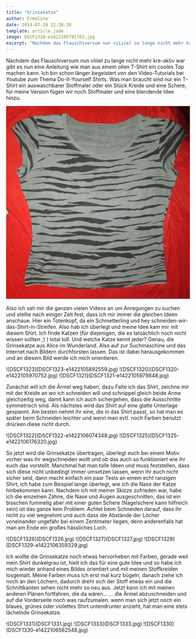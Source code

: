```yaml
---
title: "Grinsekatze"
author: Ermeline
date: 2014-07-10 22:38:20
template: article.jade
image: DSCF1318-e1422105791763.jpg
excerpt: "Nachdem das Flauschiversum nun viiiiel zu lange nicht mehr kre-aktiv war gibt es nun eine Anleitung wie man aus einem ollen T-Shirt ein cooles Top machen kann."
---
```


Nachdem das Flauschiversum nun viiiiel zu lange nicht mehr kre-aktiv war
gibt es nun eine Anleitung wie man aus einem ollen T-Shirt ein cooles
Top machen kann. Ich bin schon länger begeistert von den Video-Tutorials
bei Youtube zum Thema Do-It-Yourself Shirts. Was man braucht sind nur
ein T-Shirt ein auswaschbarer Stoffmaler oder ein Stück Kreide und eine
Schere, für meine Version fügen wir noch Stoffmaler und eine blendende
Idee hinzu.

![DSCF1318](DSCF1318-e1422105791763.jpg)

Also ich sah mir die ganzen vielen Videos an um Anregungen zu suchen und
stellte nach einiger Zeit fest, dass ich mir immer die gleichen Ideen
anschaue. Hier ein Totenkopf, da ein Schmetterling und hey
schneiden-wir-das-Shirt-in-Streifen. Also hab ich überlegt und meine
Idee kam mir mit diesem Shirt. Ich finde Katzen (für diejenigen, die es
tatsächlich noch nicht wissen sollten ;) ) total toll. Und welche Katze
kennt jeder? Genau, die Grinsekatze aus Alice im Wunderland. Also auf
zur Suchmaschine und das Internet nach Bildern durchforsten lassen. Das
ist dabei herausgekommen und an diesem Bild werde ich mich orientieren.

<div id='slides' class='slideshow'>
![DSCF1323](DSCF1323-e1422105892559.jpg)
![DSCF1320](DSCF1320-e1422105970752.jpg)
![DSCF1321](DSCF1321-e1422105979848.jpg)
</div>

Zunächst will ich die Ärmel weg haben, dazu Falte ich das Shirt, zeichne
mir mit der Kreide an wo ich schneiden will und schnippel gleich beide
Arme gleichzeitig weg, damit kann ich auch sichergehen, dass die
Ausschnitte symmetrisch sind. Als nächstes wird das Shirt auf eine
glatte Unterlage gespannt. Am besten nehmt ihr eine, die in das Shirt
passt, so hat man es später beim Schneiden leichter und wenn man evtl.
noch Farben benutzt drücken diese nicht durch.

<div id='slides' class='slideshow'>
![DSCF1322](DSCF1322-e1422106074348.jpg)
![DSCF1325](DSCF1325-e1422106176320.jpg)
</div>

So jetzt wird die Grinsekatze übertragen, überlegt euch bei einem Motiv
vorher was ihr wegschneiden wollt und ob das auch so funktioniert wie
ihr euch das vorstellt. Manchmal hat man tolle Ideen und muss
feststellen, dass sich diese nicht unbedingt immer umsetzen lassen, wenn
ihr euch nicht sicher seid, dann macht einfach ein paar Tests an einem
echt ranzigen Shirt, ich habe zum Beispiel lange überlegt, wie ich die
Nase der Katze hinbekommen kann. Nachdem ich mit meiner Skizze zufrieden
war, habe ich die einzelnen Zähne, die Nase und Augen ausgeschnitten,
das ist ein bisschen fummelig aber mit einer guten Schere (Nagelschere
kann hilfreich sein) ist das ganze kein Problem. Achtet beim Schneiden
darauf, dass ihr nicht zu viel wegnehmt und auch dass die Abstände der
Löcher voneinander ungefähr bei einem Zentimeter liegen, denn
anderenfalls hat man am Ende ein großes hässliches Loch.

<div id='slides' class='slideshow'>
![DSCF1326](DSCF1326.jpg)
![DSCF1327](DSCF1327.jpg)
![DSCF1329](DSCF1329-e1422106359329.jpg)
</div>

Ich wollte die Grinsekatze noch etwas hervorheben mit Farben, gerade
weil mein Shirt dunkelgrau ist, hielt ich das für eine gute Idee und so
habe ich mich wieder anhand eines Bildes orientiert und mit meinen
Stoffkreiden losgemalt. Meine Farben muss ich erst mal kurz bügeln,
danach ziehe ich noch an den Löchern, dadurch dreht sich der Stoff etwas
ein und die Schnittkanten sehen nicht mehr so neu aus. Jetzt kann ich
mit meinen anderen Plänen fortfahren, die da wären... ... die Ärmel
abzuschneiden und auf die Vorderseite noch was raufzumalen. wenn man
sich jetzt noch ein blaues, grünes oder violettes Shirt untendrunter
anzieht, hat man eine stets lächelnde Grinsekatze.

<div id='slides' class='slideshow'>
![DSCF1331](DSCF1331.jpg)
![DSCF1333](DSCF1333.jpg)
![DSCF1330](DSCF1330-e1422106562548.jpg)
</div>
